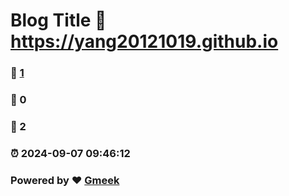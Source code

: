 # Blog Title :link: https://yang20121019.github.io 
### :page_facing_up: [1](https://yang20121019.github.io/tag.html) 
### :speech_balloon: 0 
### :hibiscus: 2 
### :alarm_clock: 2024-09-07 09:46:12 
### Powered by :heart: [Gmeek](https://github.com/Meekdai/Gmeek)
